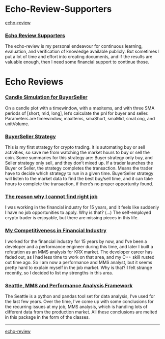 # Echo-Review-Supporters
[echo-review](README.md)  

### [Echo Review Supporters](https://docs.google.com/document/d/e/2PACX-1vSJun5DroQp2KTCBFSvJyt83eGn8Rmv9VNQDP7PrDpD23cxUDM24N4o2OR2t0Az7raXONtur9eFBGYq/pub)
The echo-review is my personal endeavour for continuous learning, evaluation, and verification of knowledge available publicly. But sometimes I put a lot of time and effort into creating documents, and if the results are valuable enough, then I need some financial support to continue those.

# Echo Reviews

### [Candle Simulation for BuyerSeller](https://docs.google.com/spreadsheets/d/15ttX-8GWDTBGmYZ5E-HzIvQ3zw8eNW8NPtQP_gU7CB8/)
On a candle plot with a timewindow, with a maxitems, and with three SMA periods of [short, mid, long], let’s calculate the pnl for buyer and seller. Parameters are timewindow, maxItems, smaShort, smaMid, smaLong, and unitVolume.

### [BuyerSeller Strategy](https://docs.google.com/document/d/16Rdu1P4fBURC-qDNZ25SAkEY9xpgbHfCZibB54oF10U/)
This is my first strategy for crypto trading. It is automating buy or sell activities, so save me from watching the market hours to buy or sell the coin. Some summaries for this strategy are: Buyer strategy only buy, and Seller strategy only sell, and they don’t mixed up. If a trader launches the Buyer or Seller, the strategy completes the transaction. Means the trader have to decide which strategy to run in a given time. BuyerSeller strategy will listen to the market data to find the best buy/sell time, and it can take hours to complete the transaction, if there’s no proper opportunity found.

### [The reason why I cannot find right job](https://docs.google.com/document/d/1P77QRRM9-NHzt9LgRVX_kU3-swzoy2JSqe9lWpzVK6o/)
I was working in the financial industry for 15 years, and it feels like suddenly I have no job opportunities to apply. Why is that? (...) The self-employed crypto trader is enjoyable, but there are missing pieces in this life.

### [My Competitiveness in Financial Industry](https://docs.google.com/document/d/1D8CnpBr7l2ef13bJkrIlhdTa32pU1cxldei3J7-HcRY/)
I worked for the financial industry for 15 years by now, and I’ve been a developer and a performance engineer during this time, and later I built a refutation as an MMS analysis for KRX market. The developer career has faded out, as I had less time to work on that area, and my C++ skill rusted out time ago. So I am now a performance and MMS analyst, but it seems pretty hard to explain myself in the job market. Why is that? I felt strange recently, so I decided to list my strengths in this area.

### [Seattle, MMS and Performance Analysis Framework](https://docs.google.com/document/d/1WUYW7BbkG8n0uFBlC92N4_ZW6yfXywNiCN83NcU9rHA/)
The Seattle is a python and pandas tool set for data analysis, I’ve used for the last few years. Over the time, I’ve come up with some conclusions for the recurring issues at my job, MMS analysis, which is handling lots of different data from the production market. All these conclusions are melted in this package in the form of the classes.

---
[echo-review](README.md)  
